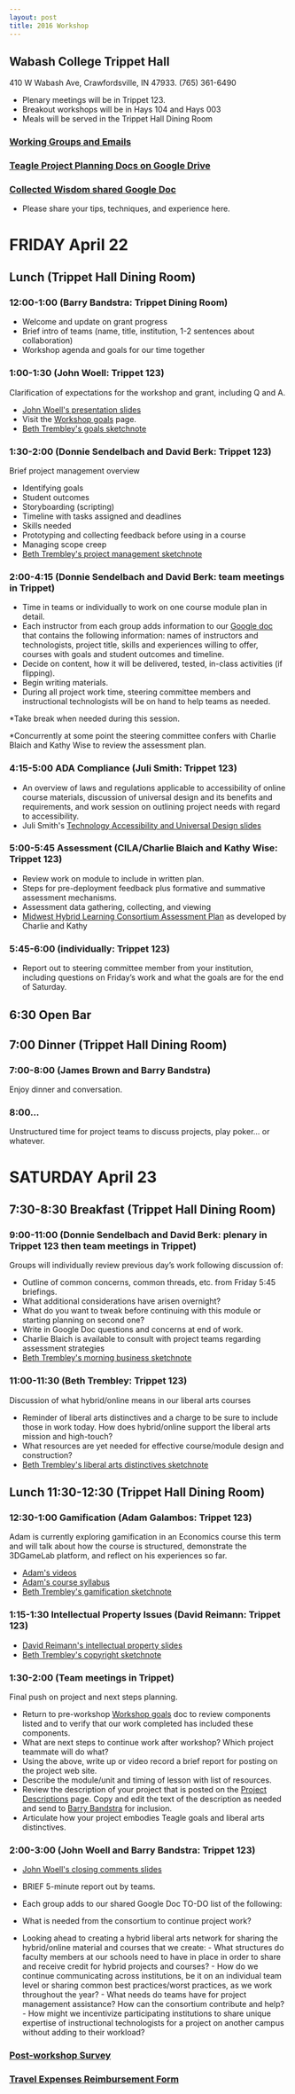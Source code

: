 ```yaml
---
layout: post
title: 2016 Workshop
---
```

## Wabash College Trippet Hall
410 W Wabash Ave, Crawfordsville, IN 47933. (765) 361-6490

- Plenary meetings will be in Trippet 123.
- Breakout workshops will be in Hays 104 and Hays 003
- Meals will be served in the Trippet Hall Dining Room

### [Working Groups and Emails](http://hybridliberalarts.org/2016/04/02/working-groups-and-emails/)

### [Teagle Project Planning Docs on Google Drive](https://drive.google.com/a/hope.edu/folderview?id=0B9GaW3m3lB3oMXZMbExJdTB2R1U&usp=sharing_eid&ts=5719652d)

### [Collected Wisdom shared Google Doc](https://docs.google.com/document/d/1p_qJUYW3kmWeGWb0kyHeiBUaVViazOujFfJqpHwkAjY/edit?ts=571b782d)
- Please share your tips, techniques, and experience here.

# FRIDAY April 22

## Lunch (Trippet Hall Dining Room)

### 12:00-1:00 (Barry Bandstra: Trippet Dining Room)
- Welcome and update on grant progress
- Brief intro of teams (name, title, institution, 1-2 sentences about collaboration)
- Workshop agenda and goals for our time together

### 1:00-1:30 (John Woell: Trippet 123)
Clarification of expectations for the workshop and grant, including Q and A.

- [John Woell's presentation slides](https://docs.google.com/presentation/d/1RzQQjlyXSxw5oDxlxVYsYQjHrxlhlqDWZZcbDF5kAc4/edit?usp=sharing)
- Visit the [Workshop goals](http://hybridliberalarts.org/2016/04/05/workshop-goals/) page.
- [Beth Trembley's goals sketchnote](http://faculty.hope.edu/bandstra/teagle/trembley-goals_sketchnote.pdf)

### 1:30-2:00 (Donnie Sendelbach and David Berk: Trippet 123)
Brief project management overview

- Identifying goals
- Student outcomes
- Storyboarding (scripting)
- Timeline with tasks assigned and deadlines
- Skills needed
- Prototyping and collecting feedback before using in a course
- Managing scope creep
- [Beth Trembley's project management sketchnote](http://faculty.hope.edu/bandstra/teagle/trembley-project_management_sketchnote.pdf)

### 2:00-4:15 (Donnie Sendelbach and David Berk: team meetings in Trippet)
- Time in teams or individually to work on one course module plan in detail.
- Each instructor from each group adds information to our [Google doc](https://docs.google.com/forms/d/1idx1KvIAKbS1TlfKy_DIdzrwJzUIHMEMlMXij7HL_P0/viewform) that contains the following information: names of instructors and technologists, project title, skills and experiences willing to offer, courses with goals and student outcomes and timeline.
- Decide on content, how it will be delivered, tested, in-class activities (if flipping). 
- Begin writing materials.
- During all project work time, steering committee members and instructional technologists will be on hand to help teams as needed.

*Take break when needed during this session.

*Concurrently at some point the steering committee confers with Charlie Blaich and Kathy Wise to review the assessment plan.

### 4:15-5:00 ADA Compliance (Juli Smith: Trippet 123)
- An overview of laws and regulations applicable to accessibility of online course materials, discussion of universal design and its benefits and requirements, and work session on outlining project needs with regard to accessibility.
- Juli Smith's [Technology Accessibility and Universal Design slides](https://drive.google.com/a/hope.edu/file/d/0B4vP7I046WPJUnBmUFFkbk82Vk0/view?ts=571a5c9b)

### 5:00-5:45 Assessment (CILA/Charlie Blaich and Kathy Wise: Trippet 123)
- Review work on module to include in written plan.
- Steps for pre-deployment feedback plus formative and summative assessment mechanisms.
- Assessment data gathering, collecting, and viewing
- [Midwest Hybrid Learning Consortium Assessment Plan](http://faculty.hope.edu/bandstra/teagle/MHLC_assessment.pdf) as developed by Charlie and Kathy

### 5:45-6:00 (individually: Trippet 123)
- Report out to steering committee member from your institution, including questions on Friday’s work and what the goals are for the end of Saturday.

## 6:30 Open Bar

## 7:00 Dinner (Trippet Hall Dining Room)

### 7:00-8:00 (James Brown and Barry Bandstra)
Enjoy dinner and conversation.

### 8:00...
Unstructured time for project teams to discuss projects, play poker... or whatever.


# SATURDAY April 23

## 7:30-8:30 Breakfast (Trippet Hall Dining Room)

### 9:00-11:00 (Donnie Sendelbach and David Berk: plenary in Trippet 123 then team meetings in Trippet)
Groups will individually review previous day’s work following discussion of:

- Outline of common concerns, common threads, etc. from Friday 5:45 briefings.
- What additional considerations have arisen overnight? 
- What do you want to tweak before continuing with this module or starting planning on second one?
- Write in Google Doc questions and concerns at end of work.
- Charlie Blaich is available to consult with project teams regarding assessment strategies
- [Beth Trembley's morning business sketchnote](http://faculty.hope.edu/bandstra/teagle/trembley-morning_business_sketchnote.pdf)

### 11:00-11:30 (Beth Trembley: Trippet 123)
Discussion of what hybrid/online means in our liberal arts courses

- Reminder of liberal arts distinctives and a charge to be sure to include those in work today. How does hybrid/online support the liberal arts mission and high-touch?
- What resources are yet needed for effective course/module design and construction?
- [Beth Trembley's liberal arts distinctives sketchnote](http://faculty.hope.edu/bandstra/teagle/trembley-liberalarts_distinctives_sketchnote.pdf)

## Lunch 11:30-12:30 (Trippet Hall Dining Room)

### 12:30-1:00 Gamification (Adam Galambos: Trippet 123)

Adam is currently exploring gamification in an Economics course this term and will talk about how the course is structured, demonstrate the 3DGameLab platform, and reflect on his experiences so far.

- [Adam's videos](http://adamgalambos.com/videos)
- [Adam's course syllabus](http://tinyurl.com/econ225syllabus)
- [Beth Trembley's gamification sketchnote](http://faculty.hope.edu/bandstra/teagle/trembley-gamification_sketchnote.pdf)

### 1:15-1:30 Intellectual Property Issues (David Reimann: Trippet 123)
- [David Reimann's intellectual property slides](http://faculty.hope.edu/bandstra/teagle/reimann-ip_issues.pdf)
- [Beth Trembley's copyright sketchnote](http://faculty.hope.edu/bandstra/teagle/trembley-copyright_sketchnote.pdf)

### 1:30-2:00 (Team meetings in Trippet)
Final push on project and next steps planning.

 - Return to pre-workshop [Workshop goals](http://hybridliberalarts.org/2016/04/05/workshop-goals/) doc to review components listed and to verify that our work completed has included these components.
 - What are next steps to continue work after workshop? Which project teammate will do what?
 - Using the above, write up or video record a brief report for posting on the project web site.
 - Describe the module/unit and timing of lesson with list of resources.
 - Review the description of your project that is posted on the [Project Descriptions](http://hybridliberalarts.org/2016/04/01/hybrid-projects/) page. Copy and edit the text of the description as needed and send to [Barry Bandstra](<mailto:bandstra@hope.edu>) for inclusion.
 - Articulate how your project embodies Teagle goals and liberal arts distinctives.

### 2:00-3:00 (John Woell and Barry Bandstra: Trippet 123)
- [John Woell's closing comments slides](https://docs.google.com/presentation/d/1mOhGmLTCwIXIHbbCov2mbBaYd1A8-4dqxXSvQqdn-7A/edit?usp=sharing)

- BRIEF 5-minute report out by teams.


- Each group adds to our shared Google Doc TO-DO list of the following:
 - What is needed from the consortium to continue project work?
 - Looking ahead to creating a hybrid liberal arts network for sharing the hybrid/online material and courses that we create:
		- What structures do faculty members at our schools need to have in place in order to share and receive credit for hybrid projects and courses?
		- How do we continue communicating across institutions, be it on an individual team level or sharing common best practices/worst practices, as we work throughout the year?
		- What needs do teams have for project management assistance?  How can the consortium contribute and help?
		- How might we incentivize participating institutions to share unique expertise of instructional technologists for a project on another campus without adding to their workload?

### [Post-workshop Survey](https://docs.google.com/forms/d/1fh2LdM8O0RlJEo6OJL_g1xD1KGpsnZ8yMkKMFjCZfpo/viewform?c=0&w=1&usp=mail_form_link)

### [Travel Expenses Reimbursement Form](http://faculty.hope.edu/bandstra/teagle/travelreimbursement.pdf)
